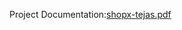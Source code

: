 Project Documentation:[shopx-tejas.pdf](https://github.com/user-attachments/files/20098632/shopx-tejas.pdf)

